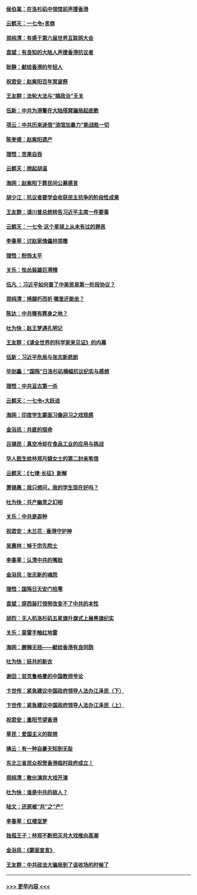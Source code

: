 #### [侯伯鸾：在洛杉矶中领馆前声援香港](../pages/nsc993/n11607802.md?t=10231944) 
#### [云鹤天：一七令•言商](../pages/nsc993/n11606248.md?t=10231944) 
#### [郑纯清：有感于第六届世界互联网大会](../pages/nsc993/n11604718.md?t=10231944) 
#### [袁斌：有良知的大陆人声援香港抗议者](../pages/nsc993/n11603673.md?t=10231944) 
#### [耿静：献给香港的年轻人](../pages/nsc993/n11602462.md?t=10231944) 
#### [祝君安：赵紫阳百年冥诞祭](../pages/nsc993/n11601386.md?t=10231944) 
#### [王友群：法轮大法与“搞政治”无关](../pages/nsc993/n11601658.md?t=10231944) 
#### [伍新：中共为港警在大陆搭窝骗局起底歌](../pages/nsc993/n11601536.md?t=10231944) 
#### [项云：中共历来迷信“流氓加暴力”能战胜一切](../pages/nsc993/n11601496.md?t=10231944) 
#### [陈奎德：赵紫阳遗产](../pages/nsc993/n11601444.md?t=10231944) 
#### [理悟：苦果自吞](../pages/nsc993/n11601385.md?t=10231944) 
#### [云鹤天：想起胡温](../pages/nsc993/n11600033.md?t=10231944) 
#### [海网：赵紫阳下葬民间公墓感言](../pages/nsc993/n11600021.md?t=10231944) 
#### [胡少江：抗议者要学会收获民主抗争的阶段性成果](../pages/nsc993/n11599626.md?t=10231944) 
#### [王友群：请川普总统转告习近平主席一件要事](../pages/nsc993/n11599533.md?t=10231944) 
#### [云鹤天：一七令‧这个星球上从未有过的罪恶](../pages/nsc993/n11598881.md?t=10231944) 
#### [李春草：讨赵家傀儡林郑檄](../pages/nsc993/n11598789.md?t=10231944) 
#### [理悟：粉饰太平](../pages/nsc993/n11598776.md?t=10231944) 
#### [关乐：怯怂装雄巨滑稽](../pages/nsc993/n11598767.md?t=10231944) 
#### [伍凡 ：习近平如何善了中美贸易第一阶段协议？](../pages/nsc993/n11596305.md?t=10231944) 
#### [郑纯清：椅腿朽而折 哪里还能坐？](../pages/nsc993/n11596273.md?t=10231944) 
#### [陈达：中共哪有葬身之地？](../pages/nsc993/n11596253.md?t=10231944) 
#### [吐为快：赵王梦遇孔明记](../pages/nsc993/n11596208.md?t=10231944) 
#### [王友群：《请全世界的科学家来见证》的内幕](../pages/nsc993/n11594091.md?t=10231944) 
#### [伍新：习近平危局与张志新悲剧](../pages/nsc993/n11594089.md?t=10231944) 
#### [毕剑鑫：“国殇”日洛杉矶横幅抗议纪实与感想](../pages/nsc993/n11591301.md?t=10231944) 
#### [理悟：中共亘古第一杀](../pages/nsc993/n11590734.md?t=10231944) 
#### [云鹤天：一七令•大跃进](../pages/nsc993/n11590699.md?t=10231944) 
#### [海网：印度学生蒙面习像迎习之戏观感](../pages/nsc993/n11590675.md?t=10231944) 
#### [金浴凤：共匪的宿命](../pages/nsc993/n11586383.md?t=10231944) 
#### [吕锡民：真空冷却在食品工业的应用与挑战](../pages/nsc993/n11585819.md?t=10231944) 
#### [华人医生给林郑月娥女士的第二封亲笔信](../pages/nsc993/n11585124.md?t=10231944) 
#### [云鹤天：《七律·长征》新解](../pages/nsc993/n11584578.md?t=10231944) 
#### [萧锡惠：我只想问，我的学生现在好吗？](../pages/nsc993/n11583828.md?t=10231944) 
#### [吐为快：共产幽灵之幻相](../pages/nsc993/n11583224.md?t=10231944) 
#### [关乐：中共是孬种](../pages/nsc993/n11582099.md?t=10231944) 
#### [祝君安：木兰花 · 香港守护神](../pages/nsc993/n11581782.md?t=10231944) 
#### [吴惠林：悼于宗先院士](../pages/nsc993/n11580283.md?t=10231944) 
#### [李春草：认清中共的嘴脸](../pages/nsc993/n11579954.md?t=10231944) 
#### [金浴凤：张志新的魂怨](../pages/nsc993/n11579913.md?t=10231944) 
#### [理悟：国殇日天安门拾零](../pages/nsc993/n11579843.md?t=10231944) 
#### [袁斌：穿西装打领带改变不了中共的本性](../pages/nsc993/n11579814.md?t=10231944) 
#### [胡烈：无人机洛杉矶五星旗升旗式上展黑旗纪实](../pages/nsc993/n11579322.md?t=10231944) 
#### [关乐：莫雷手触红地雷](../pages/nsc993/n11577862.md?t=10231944) 
#### [海网：醒狮无挡——献给香港有良同胞](../pages/nsc993/n11577835.md?t=10231944) 
#### [吐为快：妖共的新衣](../pages/nsc993/n11577575.md?t=10231944) 
#### [谢田：驳克鲁格曼的中国教师爷论](../pages/nsc993/n11575034.md?t=10231944) 
#### [卞世传：紧急建议中国政府领导人法办江泽民（下）](../pages/nsc993/n11573390.md?t=10231944) 
#### [卞世传：紧急建议中国政府领导人法办江泽民（上）](../pages/nsc993/n11573208.md?t=10231944) 
#### [祝君安：重阳节望香港](../pages/nsc993/n11573190.md?t=10231944) 
#### [草民：爱国主义的联想](../pages/nsc993/n11572333.md?t=10231944) 
#### [拂云：有一种自豪无知到无耻](../pages/nsc993/n11572006.md?t=10231944) 
#### [东北三省民众祝贺香港临时政府成立！](../pages/nsc993/n11571215.md?t=10231944) 
#### [郑纯清：散伙演弃大戏开演](../pages/nsc993/n11570826.md?t=10231944) 
#### [吐为快：谁是中共的敌人？](../pages/nsc993/n11570817.md?t=10231944) 
#### [陆文：还原被“共”之“产”](../pages/nsc993/n11570798.md?t=10231944) 
#### [李春草：红楼沤梦](../pages/nsc993/n11569673.md?t=10231944) 
#### [独孤王子：林郑不断把灭共大戏推向高潮](../pages/nsc993/n11569381.md?t=10231944) 
#### [金浴凤：《蒙面宣言》](../pages/nsc993/n11569368.md?t=10231944) 
#### [王友群：中共政法大骗局到了该收场的时候了](../pages/nsc993/n11568940.md?t=10231944) 

----
#### [ >>> 更早内容 <<< ](../indexes/nsc993-earlier.md)
